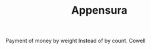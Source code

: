 ---
title: Appensura
letter: A
permalink: "/definitions/bld-appensura.html"
body: Payment of money by weight Instead of by count. Cowell
published_at: '2018-07-07'
source: Black's Law Dictionary 2nd Ed (1910)
layout: post
---